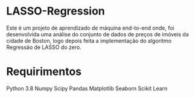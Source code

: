 # LASSO-Regression

Este é um projeto de aprendizado de máquina end-to-end onde, foi desenvolvida uma análise do conjunto de dados de preços de imóveis da cidade de Boston, logo depois feita a implementação do algoritmo Regressão de LASSO do zero.

# Requirimentos
  Python 3.8
  Numpy
  Scipy
  Pandas
  Matplotlib
  Seaborn
  Scikit Learn
